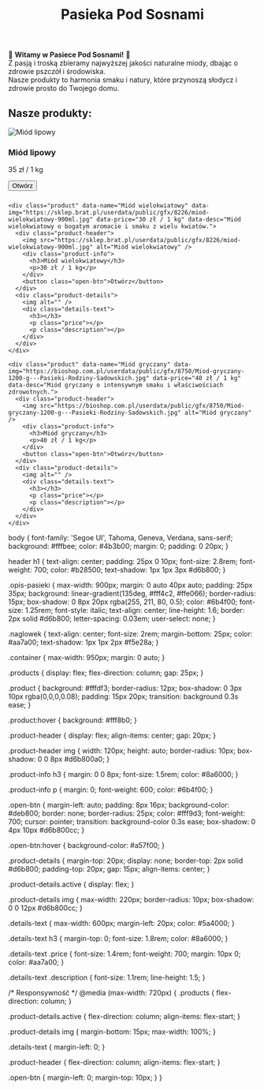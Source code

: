 <!DOCTYPE html>
<html lang="pl">
<head>
<meta charset="UTF-8" />
<meta name="viewport" content="width=device-width, initial-scale=1" />
<title>Pasieka Pod Sosnami - Sklep Pszczelarski</title>
<link rel="stylesheet" href="style.css" />
</head>
<body>

<header>
  <h1>Pasieka Pod Sosnami</h1>
</header>

<section class="opis-pasieki">
  <p>
    🌿 <strong>Witamy w Pasiece Pod Sosnami!</strong> 🌿<br />
    Z pasją i troską zbieramy najwyższej jakości naturalne miody, dbając o zdrowie pszczół i środowiska. <br />
    Nasze produkty to harmonia smaku i natury, które przynoszą słodycz i zdrowie prosto do Twojego domu.
  </p>
</section>

<h2 class="naglowek">Nasze produkty:</h2>

<div class="container">
  <div class="products">
    <!-- produkty (jak wcześniej) -->
    <div class="product" data-name="Miód lipowy" data-img="https://sklep.brat.pl/userdata/public/gfx/8234/lipowy-900ml.jpg" data-price="35 zł / 1 kg" data-desc="Miód lipowy o delikatnym smaku, zbierany z kwiatów lipy.">
      <div class="product-header">
        <img src="https://sklep.brat.pl/userdata/public/gfx/8234/lipowy-900ml.jpg" alt="Miód lipowy" />
        <div class="product-info">
          <h3>Miód lipowy</h3>
          <p>35 zł / 1 kg</p>
        </div>
        <button class="open-btn">Otwórz</button>
      </div>
      <div class="product-details">
        <img alt="" />
        <div class="details-text">
          <h3></h3>
          <p class="price"></p>
          <p class="description"></p>
        </div>
      </div>
    </div>

    <div class="product" data-name="Miód wielokwiatowy" data-img="https://sklep.brat.pl/userdata/public/gfx/8226/miod-wielokwiatowy-900ml.jpg" data-price="30 zł / 1 kg" data-desc="Miód wielokwiatowy o bogatym aromacie i smaku z wielu kwiatów.">
      <div class="product-header">
        <img src="https://sklep.brat.pl/userdata/public/gfx/8226/miod-wielokwiatowy-900ml.jpg" alt="Miód wielokwiatowy" />
        <div class="product-info">
          <h3>Miód wielokwiatowy</h3>
          <p>30 zł / 1 kg</p>
        </div>
        <button class="open-btn">Otwórz</button>
      </div>
      <div class="product-details">
        <img alt="" />
        <div class="details-text">
          <h3></h3>
          <p class="price"></p>
          <p class="description"></p>
        </div>
      </div>
    </div>

    <div class="product" data-name="Miód gryczany" data-img="https://bioshop.com.pl/userdata/public/gfx/8750/Miod-gryczany-1200-g---Pasieki-Rodziny-Sadowskich.jpg" data-price="40 zł / 1 kg" data-desc="Miód gryczany o intensywnym smaku i właściwościach zdrowotnych.">
      <div class="product-header">
        <img src="https://bioshop.com.pl/userdata/public/gfx/8750/Miod-gryczany-1200-g---Pasieki-Rodziny-Sadowskich.jpg" alt="Miód gryczany" />
        <div class="product-info">
          <h3>Miód gryczany</h3>
          <p>40 zł / 1 kg</p>
        </div>
        <button class="open-btn">Otwórz</button>
      </div>
      <div class="product-details">
        <img alt="" />
        <div class="details-text">
          <h3></h3>
          <p class="price"></p>
          <p class="description"></p>
        </div>
      </div>
    </div>

  </div>
</div>

<script>
  document.querySelectorAll('.product').forEach(product => {
    const btn = product.querySelector('.open-btn');
    const details = product.querySelector('.product-details');
    const imgElem = details.querySelector('img');
    const nameElem = details.querySelector('h3');
    const priceElem = details.querySelector('.price');
    const descElem = details.querySelector('.description');

    btn.addEventListener('click', () => {
      const isActive = details.classList.contains('active');

      document.querySelectorAll('.product-details.active').forEach(openDetails => {
        openDetails.classList.remove('active');
      });

      if (!isActive) {
        imgElem.src = product.getAttribute('data-img');
        imgElem.alt = product.getAttribute('data-name');
        nameElem.textContent = product.getAttribute('data-name');
        priceElem.textContent = product.getAttribute('data-price');
        descElem.textContent = product.getAttribute('data-desc');
        details.classList.add('active');
        btn.textContent = 'Zamknij';
      } else {
        details.classList.remove('active');
        btn.textContent = 'Otwórz';
      }

      document.querySelectorAll('.product').forEach(p => {
        if (p !== product) {
          p.querySelector('.open-btn').textContent = 'Otwórz';
        }
      });
    });
  });
</script>

</body>
</html>
body {
  font-family: 'Segoe UI', Tahoma, Geneva, Verdana, sans-serif;
  background: #fffbee;
  color: #4b3b00;
  margin: 0;
  padding: 0 20px;
}

header h1 {
  text-align: center;
  padding: 25px 0 10px;
  font-size: 2.8rem;
  font-weight: 700;
  color: #b28500;
  text-shadow: 1px 1px 3px #d6b800;
}

.opis-pasieki {
  max-width: 900px;
  margin: 0 auto 40px auto;
  padding: 25px 35px;
  background: linear-gradient(135deg, #fff4c2, #ffe066);
  border-radius: 15px;
  box-shadow: 0 8px 20px rgba(255, 211, 80, 0.5);
  color: #6b4f00;
  font-size: 1.25rem;
  font-style: italic;
  text-align: center;
  line-height: 1.6;
  border: 2px solid #d6b800;
  letter-spacing: 0.03em;
  user-select: none;
}

.naglowek {
  text-align: center;
  font-size: 2rem;
  margin-bottom: 25px;
  color: #aa7a00;
  text-shadow: 1px 1px 2px #f5e28a;
}

.container {
  max-width: 950px;
  margin: 0 auto;
}

.products {
  display: flex;
  flex-direction: column;
  gap: 25px;
}

.product {
  background: #fffdf3;
  border-radius: 12px;
  box-shadow: 0 3px 10px rgba(0,0,0,0.08);
  padding: 15px 20px;
  transition: background 0.3s ease;
}

.product:hover {
  background: #fff8b0;
}

.product-header {
  display: flex;
  align-items: center;
  gap: 20px;
}

.product-header img {
  width: 120px;
  height: auto;
  border-radius: 10px;
  box-shadow: 0 0 8px #d6b800a0;
}

.product-info h3 {
  margin: 0 0 8px;
  font-size: 1.5rem;
  color: #8a6000;
}

.product-info p {
  margin: 0;
  font-weight: 600;
  color: #6b4f00;
}

.open-btn {
  margin-left: auto;
  padding: 8px 16px;
  background-color: #deb800;
  border: none;
  border-radius: 25px;
  color: #fff9d3;
  font-weight: 700;
  cursor: pointer;
  transition: background-color 0.3s ease;
  box-shadow: 0 4px 10px #d6b800cc;
}

.open-btn:hover {
  background-color: #a57f00;
}

.product-details {
  margin-top: 20px;
  display: none;
  border-top: 2px solid #d6b800;
  padding-top: 20px;
  gap: 15px;
  align-items: center;
}

.product-details.active {
  display: flex;
}

.product-details img {
  max-width: 220px;
  border-radius: 10px;
  box-shadow: 0 0 12px #d6b800cc;
}

.details-text {
  max-width: 600px;
  margin-left: 20px;
  color: #5a4000;
}

.details-text h3 {
  margin-top: 0;
  font-size: 1.8rem;
  color: #8a6000;
}

.details-text .price {
  font-size: 1.4rem;
  font-weight: 700;
  margin: 10px 0;
  color: #aa7a00;
}

.details-text .description {
  font-size: 1.1rem;
  line-height: 1.5;
}

/* Responsywność */
@media (max-width: 720px) {
  .products {
    flex-direction: column;
  }

  .product-details.active {
    flex-direction: column;
    align-items: flex-start;
  }

  .product-details img {
    margin-bottom: 15px;
    max-width: 100%;
  }

  .details-text {
    margin-left: 0;
  }

  .product-header {
    flex-direction: column;
    align-items: flex-start;
  }

  .open-btn {
    margin-left: 0;
    margin-top: 10px;
  }
}
